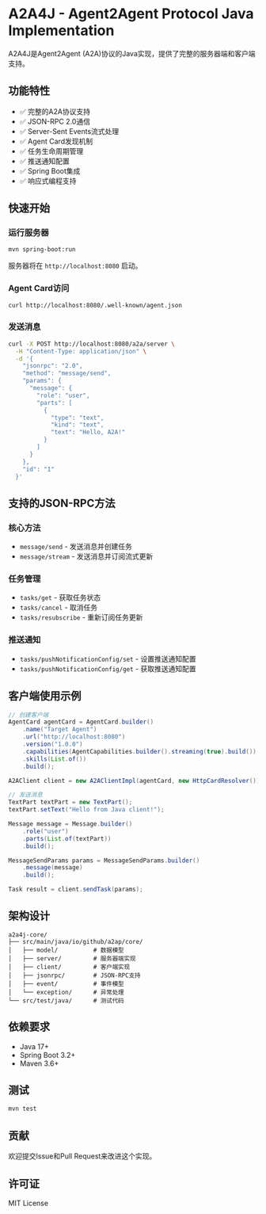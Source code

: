 # A2A4J - Agent2Agent Protocol Java Implementation

A2A4J是Agent2Agent (A2A)协议的Java实现，提供了完整的服务器端和客户端支持。

## 功能特性

- ✅ 完整的A2A协议支持
- ✅ JSON-RPC 2.0通信
- ✅ Server-Sent Events流式处理
- ✅ Agent Card发现机制
- ✅ 任务生命周期管理
- ✅ 推送通知配置
- ✅ Spring Boot集成
- ✅ 响应式编程支持

## 快速开始

### 运行服务器

```bash
mvn spring-boot:run
```

服务器将在 `http://localhost:8080` 启动。

### Agent Card访问

```bash
curl http://localhost:8080/.well-known/agent.json
```

### 发送消息

```bash
curl -X POST http://localhost:8080/a2a/server \
  -H "Content-Type: application/json" \
  -d '{
    "jsonrpc": "2.0",
    "method": "message/send",
    "params": {
      "message": {
        "role": "user",
        "parts": [
          {
            "type": "text",
            "kind": "text",
            "text": "Hello, A2A!"
          }
        ]
      }
    },
    "id": "1"
  }'
```

## 支持的JSON-RPC方法

### 核心方法
- `message/send` - 发送消息并创建任务
- `message/stream` - 发送消息并订阅流式更新

### 任务管理
- `tasks/get` - 获取任务状态
- `tasks/cancel` - 取消任务
- `tasks/resubscribe` - 重新订阅任务更新

### 推送通知
- `tasks/pushNotificationConfig/set` - 设置推送通知配置
- `tasks/pushNotificationConfig/get` - 获取推送通知配置

## 客户端使用示例

```java
// 创建客户端
AgentCard agentCard = AgentCard.builder()
    .name("Target Agent")
    .url("http://localhost:8080")
    .version("1.0.0")
    .capabilities(AgentCapabilities.builder().streaming(true).build())
    .skills(List.of())
    .build();

A2AClient client = new A2AClientImpl(agentCard, new HttpCardResolver());

// 发送消息
TextPart textPart = new TextPart();
textPart.setText("Hello from Java client!");

Message message = Message.builder()
    .role("user")
    .parts(List.of(textPart))
    .build();

MessageSendParams params = MessageSendParams.builder()
    .message(message)
    .build();

Task result = client.sendTask(params);
```

## 架构设计

```
a2a4j-core/
├── src/main/java/io/github/a2ap/core/
│   ├── model/          # 数据模型
│   ├── server/         # 服务器端实现
│   ├── client/         # 客户端实现
│   ├── jsonrpc/        # JSON-RPC支持
│   ├── event/          # 事件模型
│   └── exception/      # 异常处理
└── src/test/java/      # 测试代码
```

## 依赖要求

- Java 17+
- Spring Boot 3.2+
- Maven 3.6+

## 测试

```bash
mvn test
```

## 贡献

欢迎提交Issue和Pull Request来改进这个实现。

## 许可证

MIT License 